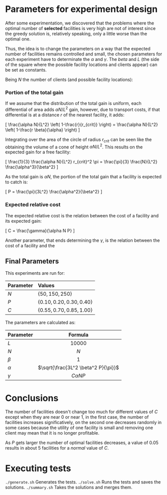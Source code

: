 # Parameters for experimental design

After some experimentation, we discovered that the problems where the optimal number of **selected** facilities is very high are not of interest since the greedy solution is, relatively speaking, only a little worse than the optimal one.

Thus, the idea is to change the parameters on a way that the expected number of facilities remains controlled and small, the chosen parameters for each experiment have to determinate the $\alpha$ and $\gamma$. The $beta$ and $L$ (the side of the square where the possible facility locations and clients appear) can be set as constants.


Being $N$ the number of clients (and possible facility locations):

### Portion of the total gain

If we assume that the distribution of the total gain is uniform, each differential of area adds $\alpha N/L^2$ gain, however, due to transport costs, if that differential is at a distance $r$ of the nearest facility, it adds:

\[
\frac{\alpha N}{L^2} \left( 1-\frac{r}{r_{crit}} \right) = \frac{\alpha N}{L^2} \left( 1-\frac{r \beta}{\alpha} \right)
\]

Integrating over the area of the circle of radius $r_{crit}$ can be seen like the obtaining the volume of a cone of height $\alpha N/L^2$. This results on the expected gain for a free facility:

\[
\frac{1}{3} \frac{\alpha N}{L^2} r_{crit}^2 \pi = \frac{\pi}{3} \frac{N}{L^2} \frac{\alpha^3}{\beta^2}
\]

As the total gain is $\alpha N$, the portion of the total gain that a facility is expected to catch is:

\[
P = \frac{\pi}{3L^2} \frac{\alpha^2}{\beta^2}
\]

### Expected relative cost

The expected relative cost is the relation between the cost of a facility and its expected gain:

\[
C = \frac{\gamma}{\alpha N P}
\]

Another parameter, that ends determining the $\gamma$, is the relation between the cost of a facility and the

## Final Parameters

This experiments are run for:

| Parameter | Values |
| :-------- | :----- |
| $N$       | $\{50,150,250\}$ |
| $P$       | $\{0.10,0.20,0.30,0.40\}$ |
| $C$       | $\{0.55,0.70,0.85,1.00\}$ |

The parameters are calculated as:

| Parameter | Formula |
| :-------- | :---: |
| $L$         | $10000$ |
| $N$         | $N$     |
| $\beta$     | $1$ |
| $\alpha$    | $\sqrt{\frac{3L^2 \beta^2 P}{\pi}}$ |
| $\gamma$    | $C \alpha N P$ |

# Conclusions

The number of facilities doesn't change too much for different values of $C$ except when they are near $0$ or near $1$, in the first case, the number of facilities increases significatively, on the second one decreases randomly in some cases because the utility of one facility is small and removing one client may mean that it is no longer profitable.

<!-- Confirm more this last one assertion ^ -->

As $P$ gets larger the number of optimal facilities decreases, a value of $0.05$ results in about 5 facilities for a *normal* value of $C$.

# Executing tests

`./generate.sh` Generates the tests.
`./solve.sh` Runs the tests and saves the solutions.
`./summary.sh` Takes the solutions and merges them.
